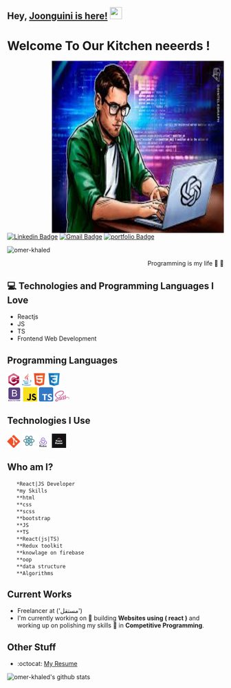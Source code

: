 ## Hey, [Joonguini is here!](https://www.youtube.com/@joonguinirecipes)  <img src="https://media.giphy.com/media/hvRJCLFzcasrR4ia7z/giphy.gif" width="28px" height="28px">

<h1>Welcome To Our Kitchen neeerds ! </h1> 

<img src = 'https://github.com/omer-khaled/omer-khaled/blob/main/images/personalImage.jpeg' alt = 'omerkhaled' width='400px' height='400px' align='right'/>

[![Linkedin Badge](https://img.shields.io/badge/-Omer%20Khaled-blue?style=flat-square&logo=Linkedin&logoColor=white&link=https://www.linkedin.com/in/omer-khaled-3b6bab223/)](https://www.linkedin.com/in/omer-khaled-3b6bab223/) [![Gmail Badge](https://img.shields.io/badge/-yousifm836-c14438?style=flat-square&logo=Gmail&logoColor=white&link=mailto:omerkhaledmohamedmohamed123@gmail.com)](omerkhaledmohamedmohamed123@gmail.com) [![portfolio Badge](https://img.shields.io/badge/-Omer%20Khaled-blue?style=flat-square&logo=portfolio&logoColor=white&link=https://omer-khaled.github.io/OmerKhaled/)](https://omer-khaled.github.io/OmerKhaled/)
<p align="left"> <img src="https://komarev.com/ghpvc/?username=omer-khaled" alt="omer-khaled" /> </p>

<div style="text-align: right">Programming is my life 🤩 🥳 </div>

## :computer: Technologies and Programming Languages I Love
* Reactjs
* JS
* TS
* Frontend Web Development



## Programming Languages
 <img src = 'https://github.com/123usef/123usef/blob/main/images/cpp.svg' width='30'/><img src = 'https://github.com/123usef/123usef/blob/main/images/java.svg' width='30'/><img src = 'https://github.com/123usef/123usef/blob/main/images/html.svg' width='30'/>   <img src = 'https://github.com/123usef/123usef/blob/main/images/css.svg' width='30'/>  
 <img src = 'https://github.com/123usef/123usef/blob/main/images/bootstrap.svg' width='33'/> <img src = 'https://github.com/omer-khaled/omer-khaled/blob/main/images/js.png' width='33'/> <img src = 'https://github.com/omer-khaled/omer-khaled/blob/main/images/ts.png' width='33'/> <img src = 'https://github.com/omer-khaled/omer-khaled/blob/main/images/scss.png' width='33'/> 
 
 ## Technologies I Use
 <img src = 'https://github.com/123usef/123usef/blob/main/images/git.svg' width='30'/>  <img src = 'https://github.com/123usef/123usef/blob/main/images/react.svg' width='33'/><img src = 'https://github.com/omer-khaled/omer-khaled/blob/main/images/redux.png' width='33'/> <img src = 'https://github.com/omer-khaled/omer-khaled/blob/main/images/reactrouter.png' width='33'/> 

 ## Who am I?
 ```
    *React|JS Developer
    *my Skills
    **html
    **css
    **scss
    **bootstrap
    **JS
    **TS
    **React(js|TS)
    **Redux toolkit
    **knowlage on firebase
    **oop
    **data structure
    **Algorithms
 ```
 
## Current Works
 * Freelancer at ('مستقل')
 * I'm currently working on 🔭 building **Websites using ( react )** and working up on polishing my skills 🌱 in **Competitive Programming**.
 
## Other Stuff
  - :octocat: [My Resume](https://drive.google.com/file/d/1OAIJblRDgHSSol7QewciUo6oFl-DCHmX/view?usp=sharing)
 

![omer-khaled's github stats](https://github-readme-stats.vercel.app/api?username=omer-khaled&show_icons=true&hide=[%22issues%22])
 
 
